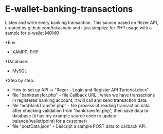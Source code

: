 # E-wallet-banking-transactions
Listen and write every banking transaction. This source based on Rezer API, created by github.com/takashato and i just simplize for PHP usage with a sample for e-wallet MOMO

*Env:
- XAMPP, PHP

*Database:
- MySQL

*Step by step:
- How to set up API -> "Rezer - Login and Register API Turtorial.docx"  
- file "banktransfer.php" - file Callback URL , when we have transactions in registered banking account, it will call and send transaction data.  
- file "addBankTransfer.php" - file process of reading transaction data after checking validation from "banktransfer.php", then save data to database (it has my example source code to update balance(wallet/point) for a customer)  
- file "postData.json" - Descript a sample POST data to callback API.
